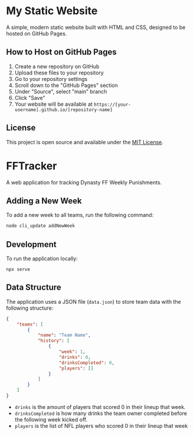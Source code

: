 # My Static Website

A simple, modern static website built with HTML and CSS, designed to be hosted on GitHub Pages.

## How to Host on GitHub Pages

1. Create a new repository on GitHub
2. Upload these files to your repository
3. Go to your repository settings
4. Scroll down to the "GitHub Pages" section
5. Under "Source", select "main" branch
6. Click "Save"
7. Your website will be available at `https://[your-username].github.io/[repository-name]`


## License

This project is open source and available under the [MIT License](LICENSE).

# FFTracker

A web application for tracking Dynasty FF Weekly Punishments.

## Adding a New Week

To add a new week to all teams, run the following command:

```bash
node cli_update addNewWeek
```

## Development

To run the application locally:

`npx serve`

## Data Structure

The application uses a JSON file (`data.json`) to store team data with the following structure:

```json
{
    "teams": [
        {
            "name": "Team Name",
            "history": [
                {
                    "week": 1,
                    "drinks": 0,
                    "drinksCompleted": 0,
                    "players": []
                }
            ]
        }
    ]
}
```

- `drinks` is the amount of players that scored 0 in their lineup that week.
- `drinksCompleted` is how many drinks the team owner completed before the following week kicked off.
- `players` is the list of NFL players who scored 0 in their lineup that week